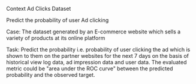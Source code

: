 Context Ad Clicks Dataset

Predict the probability of user Ad clicking

Case: The dataset generated by an E-commerce website which sells a variety of products at its online platform

Task: Predict the probability i.e. probability of user clicking the ad which is shown to them on the partner websites for the next 7 days on the basis of historical view log data, ad impression data and user data. The evaluated metric could be "area under the ROC curve" between the predicted probability and the observed target.
